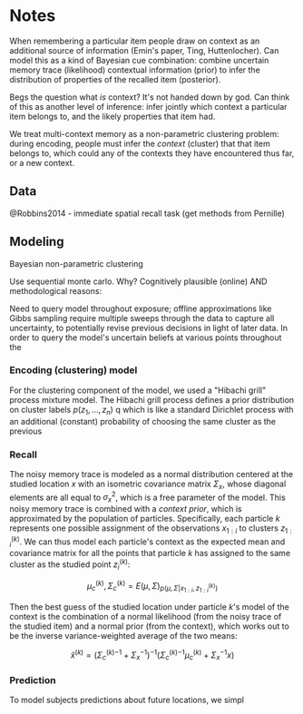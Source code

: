 # Notes

When remembering a particular item people draw on context as an additional
source of information (Emin's paper, Ting, Huttenlocher).  Can model this as a
kind of Bayesian cue combination: combine uncertain memory trace (likelihood)
contextual information (prior) to infer the distribution of properties of the
recalled item (posterior).

Begs the question what _is_ context?  It's not handed down by god.  Can think of
this as another level of inference: infer jointly which context a particular
item belongs to, and the likely properties that item had.

We treat multi-context memory as a non-parametric clustering problem: during
encoding, people must infer the _context_ (cluster) that that item belongs to,
which could any of the contexts they have encountered thus far, or a new
context.

## Data

@Robbins2014 - immediate spatial recall task (get methods from Pernille)

## Modeling

Bayesian non-parametric clustering

Use sequential monte carlo.  Why?  Cognitively plausible (online) AND
methodological reasons: 

Need to query model throughout exposure; offline approximations like Gibbs
sampling require multiple sweeps through the data to capture all uncertainty, to
potentially revise previous decisions in light of later data.  In order to query
the model's uncertain beliefs at various points throughout the 

### Encoding (clustering) model

For the clustering component of the model, we used a "Hibachi grill" process
mixture model.  The Hibachi grill process defines a prior distribution on
cluster labels $p(z_1, \ldots, z_n)$ q which is like a standard Dirichlet
process with an additional (constant) probability of choosing the same cluster
as the previous

### Recall

The noisy memory trace is modeled as a normal distribution centered at the
studied location $x$ with an isometric covariance matrix $\Sigma_x$, whose
diagonal elements are all equal to $\sigma^2_x$, which is a free parameter of
the model.  This noisy memory trace is combined with a _context prior_, which is
approximated by the population of particles.  Specifically, each particle $k$
represents one possible assignment of the observations $x_{1:i}$ to clusters
$z^{(k)}_{1:i}$.  We can thus model each particle's context as the expected mean
and covariance matrix for all the points that particle $k$ has assigned to the
same cluster as the studied point $z^{(k)}_i$:

$$\mu^{(k)}_c, \Sigma^{(k)}_c = E(\mu, \Sigma)_{p(\mu, \Sigma | x_{1:i},
  z^{(k)}_{1:i})}$$

Then the best guess of the studied location under particle $k$'s model of the
context is the combination of a normal likelihood (from the noisy trace of the
studied item) and a normal prior (from the context), which works out to be the
inverse variance-weighted average of the two means:

$$
\hat x^{(k)} = ({\Sigma^{(k)}_c}^{-1} + \Sigma_x^{-1})^{-1}
    ({\Sigma^{(k)}_c}^{-1} \mu^{(k)}_c + \Sigma_x^{-1} x)
$$

### Prediction

To model subjects predictions about future locations, we simpl
